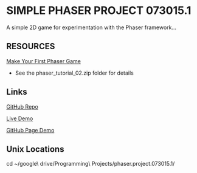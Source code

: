 # SIMPLE PHASER PROJECT 073015.1

A simple 2D game for experimentation with the Phaser framework...

## RESOURCES

[Make Your First Phaser Game](http://phaser.io/tutorials/making-your-first-phaser-game)

- See the phaser_tutorial_02.zip folder for details

## Links

[GitHub Repo](https://github.com/sunnylam13/phaser-simple-073015.1)

[Live Demo](http://sunnylam.ca/webexamples/phaser.project.073015/index.html)

[GitHub Page Demo](http://sunnylam13.github.io/phaser-simple-073015.1)

## Unix Locations

cd ~/google\ drive/Programming\ Projects/phaser.project.073015.1/